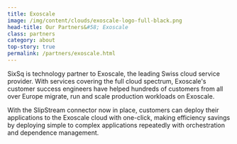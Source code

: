 ```yaml
---
title: Exoscale
image: /img/content/clouds/exoscale-logo-full-black.png
head-title: Our Partners&#58; Exoscale
class: partners
category: about
top-story: true
permalink: /partners/exoscale.html
---
```


SixSq is technology partner to Exoscale, the leading Swiss cloud service provider. With services covering the full cloud spectrum, Exoscale's customer success engineers have helped hundreds of customers from all over Europe migrate, run and scale production workloads on Exoscale. 

With the SlipStream connector now in place, customers can deploy their applications to the Exoscale cloud with one-click, making efficiency savings by deploying simple to complex applications repeatedly with orchestration and dependence management.